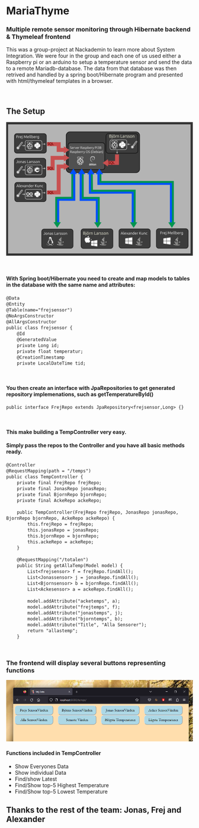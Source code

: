 # MariaThyme
### Multiple remote sensor monitoring through Hibernate backend &amp; Thymeleaf frontend


This was a group-project at Nackademin to learn more about System Integration.
We were four in the group and each one of us used either a Raspberry pi or an arduino
to setup a temperature sensor and send the data to a remote Mariadb-database.
The data from that database was then retrived and handled by a spring boot/Hibernate program
and presented with html/thymeleaf templates in a browser.

<p><br></p>

## The Setup

![setup](/arkitektur.png)

<p><br></p>

#### With Spring boot/Hibernate you need to create and map models to tables in the database with the same name and attributes:
```
@Data
@Entity
@Table(name="frejsensor")
@NoArgsConstructor
@AllArgsConstructor
public class frejsensor {
    @Id
    @GeneratedValue
    private Long id;
    private float temperatur;
    @CreationTimestamp
    private LocalDateTime tid;
```
<p><br></p>

#### You then create an interface with JpaRepositories to get generated repository implemenations, such as getTemperatureById()
```
public interface FrejRepo extends JpaRepository<frejsensor,Long> {}
```
<p><br></p>

#### This make building a TempController very easy. 
#### Simply pass the repos to the Controller and you have all basic methods ready.

```
@Controller
@RequestMapping(path = "/temps")
public class TempController {
    private final FrejRepo frejRepo;
    private final JonasRepo jonasRepo;
    private final BjornRepo bjornRepo;
    private final AckeRepo ackeRepo;

    public TempController(FrejRepo frejRepo, JonasRepo jonasRepo, BjornRepo bjornRepo, AckeRepo ackeRepo) {
        this.frejRepo = frejRepo;
        this.jonasRepo = jonasRepo;
        this.bjornRepo = bjornRepo;
        this.ackeRepo = ackeRepo;
    }

    @RequestMapping("/totalen")
    public String getAllaTemp(Model model) {
        List<frejsensor> f = frejRepo.findAll();
        List<Jonassensor> j = jonasRepo.findAll();
        List<Bjornsensor> b = bjornRepo.findAll();
        List<Ackesensor> a = ackeRepo.findAll();

        model.addAttribute("acketemps", a);
        model.addAttribute("frejtemps", f);
        model.addAttribute("jonastemps", j);
        model.addAttribute("bjorntemps", b);
        model.addAttribute("Title", "Alla Sensorer");
        return "allastemp";
    }
```

<p><br></p>

### The frontend will display several buttons representing functions 

![frontend](/frontend.png)

#### Functions included in TempController
* Show Everyones Data
* Show individual Data
* Find/show Latest
* Find/Show top-5 Highest Temperature
* Find/Show top-5 Lowest Temperature


## Thanks to the rest of the team: Jonas, Frej and Alexander
